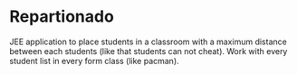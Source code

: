 Repartionado
============

JEE application to place students in a classroom with a maximum distance between each students (like that students can not cheat).
Work with every student list in every form class (like pacman).
